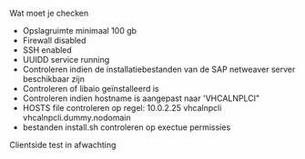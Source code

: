 Wat moet je checken
* Opslagruimte minimaal 100 gb
* Firewall disabled
* SSH enabled
* UUIDD service running
* Controleren indien de installatiebestanden van de SAP netweaver server beschikbaar zijn
* Controleren of libaio geïnstalleerd is
* Controleren indien hostname is aangepast naar 'VHCALNPLCI"
* HOSTS file controleren op regel:
    10.0.2.25 vhcalnpcli vhcalnpcli.dummy.nodomain
* bestanden install.sh controleren op exectue permissies

Clientside test
in afwachting
